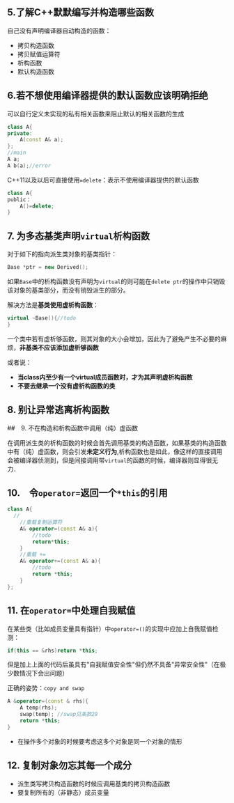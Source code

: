 ## 5.了解C++默默编写并构造哪些函数

自己没有声明编译器自动构造的函数：

- 拷贝构造函数
- 拷贝赋值运算符
- 析构函数
- 默认构造函数

## 6.若不想使用编译器提供的默认函数应该明确拒绝

可以自行定义未实现的私有相关函数来阻止默认的相关函数的生成

```c++
class A{
private:
    A(const A& a);
};
//main
A a;
A b(a);//error
```

C++11以及以后可直接使用`=delete`：表示不使用编译器提供的默认函数

```c++
class A{
public：
	A()=delete;
}
```

## 7. 为多态基类声明`virtual`析构函数

对于如下的指向派生类对象的基类指针：

```C++
Base *ptr = new Derived();
```

如果`Base`中的析构函数没有声明为`virtual`的则可能在`delete ptr`的操作中只销毁该对象的基类部分，而没有销毁派生的部分。

解决方法是**基类使用虚析构函数**：

```c++
virtual ~Base(){//todo
}
```

一个类中若有虚析够函数，则其对象的大小会增加，因此为了避免产生不必要的麻烦，**非基类不应该添加虚析够函数**

或者说：

- **当class内至少有一个virtual成员函数时，才为其声明虚析构函数**
- **不要去继承一个没有虚析构函数的类**

## 8. 别让异常逃离析构函数

##　9. 不在构造和析构函数中调用（纯）虚函数

在调用派生类的析构函数的时候会首先调用基类的构造函数，如果基类的构造函数中有（纯）虚函数，则会引发**未定义行为**,析构函数也是如此，像这样的直接调用会被编译器侦测到，但是间接调用带`virtual`的函数的时候，编译器则显得很无力．

## 10.　令`operator=`返回一个`*this`的引用

```c++
class A{
  //
    //重载复制运算符
    A& operator=(const A& a){
        //todo
        return*this;
    }
    //重载 +=
    A& operator+=(const A& a){
        //todo
        return *this;
    }
};
```

## 11. 在`operator=`中处理自我赋值

在某些类（比如成员变量具有指针）中`operator=()`的实现中应加上自我赋值检测：

```c++
if(this == &rhs)return *this;
```

但是加上上面的代码后虽具有"自我赋值安全性"但仍然不具备"异常安全性"（在极少数情况下会出问题）

正确的姿势：`copy and swap`

```c++
A &operator=(const & rhs){
	A temp(rhs);
    swap(temp); //swap见条款29
    return *this;
}
```

- 在操作多个对象的时候要考虑这多个对象是同一个对象的情形

## 12. 复制对象勿忘其每一个成分

- 派生类写拷贝构造函数的时候应调用基类的拷贝构造函数
- 要复制所有的（非静态）成员变量